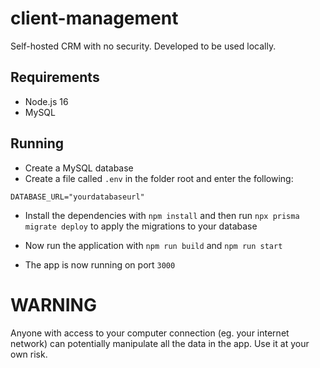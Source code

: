 # client-management
Self-hosted CRM with no security. Developed to be used locally.

## Requirements 

- Node.js 16
- MySQL

## Running

- Create a MySQL database
- Create a file called `.env` in the folder root and enter the following:
```env
DATABASE_URL="yourdatabaseurl"
```
- Install the dependencies with `npm install` and then run `npx prisma migrate deploy` to apply the migrations to your database
- Now run the application with `npm run build` and `npm run start`

- The app is now running on port `3000`

# WARNING

Anyone with access to your computer connection (eg. your internet network) can potentially manipulate all the data in the app. Use it at your own risk.
